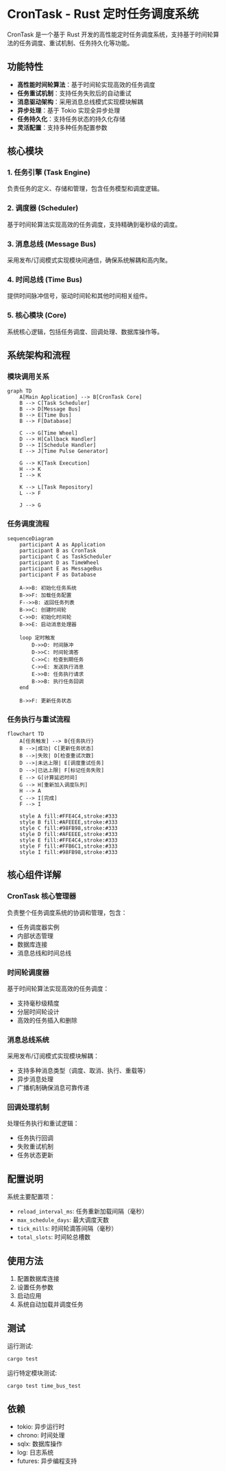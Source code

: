 # CronTask - Rust 定时任务调度系统

CronTask 是一个基于 Rust 开发的高性能定时任务调度系统，支持基于时间轮算法的任务调度、重试机制、任务持久化等功能。

## 功能特性

- **高性能时间轮算法**：基于时间轮实现高效的任务调度
- **任务重试机制**：支持任务失败后的自动重试
- **消息驱动架构**：采用消息总线模式实现模块解耦
- **异步处理**：基于 Tokio 实现全异步处理
- **任务持久化**：支持任务状态的持久化存储
- **灵活配置**：支持多种任务配置参数

## 核心模块

### 1. 任务引擎 (Task Engine)
负责任务的定义、存储和管理，包含任务模型和调度逻辑。

### 2. 调度器 (Scheduler)
基于时间轮算法实现高效的任务调度，支持精确到毫秒级的调度。

### 3. 消息总线 (Message Bus)
采用发布/订阅模式实现模块间通信，确保系统解耦和高内聚。

### 4. 时间总线 (Time Bus)
提供时间脉冲信号，驱动时间轮和其他时间相关组件。

### 5. 核心模块 (Core)
系统核心逻辑，包括任务调度、回调处理、数据库操作等。

## 系统架构和流程

### 模块调用关系

```mermaid
graph TD
    A[Main Application] --> B[CronTask Core]
    B --> C[Task Scheduler]
    B --> D[Message Bus]
    B --> E[Time Bus]
    B --> F[Database]
    
    C --> G[Time Wheel]
    D --> H[Callback Handler]
    D --> I[Schedule Handler]
    E --> J[Time Pulse Generator]
    
    G --> K[Task Execution]
    H --> K
    I --> K
    
    K --> L[Task Repository]
    L --> F
    
    J --> G
```

### 任务调度流程

```mermaid
sequenceDiagram
    participant A as Application
    participant B as CronTask
    participant C as TaskScheduler
    participant D as TimeWheel
    participant E as MessageBus
    participant F as Database
    
    A->>B: 初始化任务系统
    B->>F: 加载任务配置
    F-->>B: 返回任务列表
    B->>C: 创建时间轮
    C->>D: 初始化时间轮
    B->>E: 启动消息处理器
    
    loop 定时触发
        D->>D: 时间脉冲
        D->>C: 时间轮滴答
        C->>C: 检查到期任务
        C->>E: 发送执行消息
        E->>B: 任务执行请求
        B->>B: 执行任务回调
    end
    
    B->>F: 更新任务状态
```

### 任务执行与重试流程

```mermaid
flowchart TD
    A[任务触发] --> B{任务执行}
    B -->|成功| C[更新任务状态]
    B -->|失败| D[检查重试次数]
    D -->|未达上限| E[调度重试任务]
    D -->|已达上限| F[标记任务失败]
    E --> G[计算延迟时间]
    G --> H[重新加入调度队列]
    H --> A
    C --> I[完成]
    F --> I
    
    style A fill:#FFE4C4,stroke:#333
    style B fill:#AFEEEE,stroke:#333
    style C fill:#98FB98,stroke:#333
    style D fill:#AFEEEE,stroke:#333
    style E fill:#FFE4C4,stroke:#333
    style F fill:#FFB6C1,stroke:#333
    style I fill:#98FB98,stroke:#333
```

## 核心组件详解

### CronTask 核心管理器
负责整个任务调度系统的协调和管理，包含：
- 任务调度器实例
- 内部状态管理
- 数据库连接
- 消息总线和时间总线

### 时间轮调度器
基于时间轮算法实现高效的任务调度：
- 支持毫秒级精度
- 分层时间轮设计
- 高效的任务插入和删除

### 消息总线系统
采用发布/订阅模式实现模块解耦：
- 支持多种消息类型（调度、取消、执行、重载等）
- 异步消息处理
- 广播机制确保消息可靠传递

### 回调处理机制
处理任务执行和重试逻辑：
- 任务执行回调
- 失败重试机制
- 任务状态更新

## 配置说明

系统主要配置项：
- `reload_interval_ms`: 任务重新加载间隔（毫秒）
- `max_schedule_days`: 最大调度天数
- `tick_mills`: 时间轮滴答间隔（毫秒）
- `total_slots`: 时间轮总槽数

## 使用方法

1. 配置数据库连接
2. 设置任务参数
3. 启动应用
4. 系统自动加载并调度任务

## 测试

运行测试:
```bash
cargo test
```

运行特定模块测试:
```bash
cargo test time_bus_test
```

## 依赖

- tokio: 异步运行时
- chrono: 时间处理
- sqlx: 数据库操作
- log: 日志系统
- futures: 异步编程支持